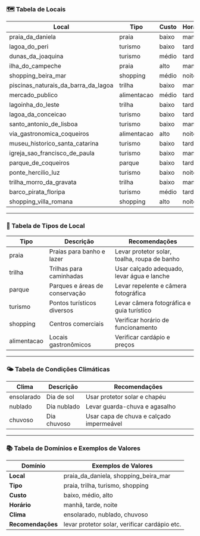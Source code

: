 ### 🗺️ Tabela de Locais

| **Local**                             | **Tipo**     | **Custo** | **Horário** | **Clima**     |
|--------------------------------------|--------------|-----------|-------------|---------------|
| praia_da_daniela                     | praia        | baixo     | manhã       | ensolarado    |
| lagoa_do_peri                        | turismo      | baixo     | tarde       | ensolarado    |
| dunas_da_joaquina                    | turismo      | médio     | tarde       | ensolarado    |
| ilha_do_campeche                     | praia        | alto      | manhã       | ensolarado    |
| shopping_beira_mar                  | shopping     | médio     | noite       | chuvoso       |
| piscinas_naturais_da_barra_da_lagoa | trilha       | baixo     | manhã       | ensolarado    |
| mercado_publico                      | alimentacao  | médio     | tarde       | nublado       |
| lagoinha_do_leste                    | trilha       | baixo     | tarde       | ensolarado    |
| lagoa_da_conceicao                   | turismo      | baixo     | tarde       | ensolarado    |
| santo_antonio_de_lisboa             | turismo      | baixo     | manhã       | ensolarado    |
| via_gastronomica_coqueiros          | alimentacao  | alto      | noite       | nublado       |
| museu_historico_santa_catarina      | turismo      | baixo     | tarde       | nublado       |
| igreja_sao_francisco_de_paula       | turismo      | baixo     | manhã       | nublado       |
| parque_de_coqueiros                 | parque       | baixo     | tarde       | ensolarado    |
| ponte_hercilio_luz                  | turismo      | baixo     | noite       | ensolarado    |
| trilha_morro_da_gravata             | trilha       | baixo     | manhã       | ensolarado    |
| barco_pirata_floripa                | turismo      | médio     | tarde       | ensolarado    |
| shopping_villa_romana               | shopping     | alto      | noite       | chuvoso       |

---

### 🧭 Tabela de Tipos de Local

| **Tipo**      | **Descrição**                         | **Recomendações**                                      |
|---------------|----------------------------------------|--------------------------------------------------------|
| praia         | Praias para banho e lazer              | Levar protetor solar, toalha, roupa de banho           |
| trilha        | Trilhas para caminhadas                | Usar calçado adequado, levar água e lanche             |
| parque        | Parques e áreas de conservação         | Levar repelente e câmera fotográfica                   |
| turismo       | Pontos turísticos diversos             | Levar câmera fotográfica e guia turístico              |
| shopping      | Centros comerciais                     | Verificar horário de funcionamento                     |
| alimentacao   | Locais gastronômicos                   | Verificar cardápio e preços                            |

---

### 🌤️ Tabela de Condições Climáticas

| **Clima**     | **Descrição**      | **Recomendações**                                   |
|---------------|--------------------|-----------------------------------------------------|
| ensolarado    | Dia de sol          | Usar protetor solar e chapéu                        |
| nublado       | Dia nublado         | Levar guarda-chuva e agasalho                       |
| chuvoso       | Dia chuvoso         | Usar capa de chuva e calçado impermeável            |

---

### 📚 Tabela de Domínios e Exemplos de Valores

| **Domínio**        | **Exemplos de Valores**                              |
|--------------------|------------------------------------------------------|
| **Local**          | praia_da_daniela, shopping_beira_mar                 |
| **Tipo**           | praia, trilha, turismo, shopping                     |
| **Custo**          | baixo, médio, alto                                   |
| **Horário**        | manhã, tarde, noite                                  |
| **Clima**          | ensolarado, nublado, chuvoso                         |
| **Recomendações**  | levar protetor solar, verificar cardápio etc.        |

